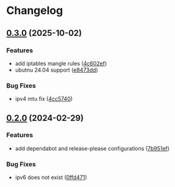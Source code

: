 # Changelog

## [0.3.0](https://github.com/sergelogvinov/ansible-role-iptables/compare/v0.2.0...v0.3.0) (2025-10-02)


### Features

* add iptables mangle rules ([4c602ef](https://github.com/sergelogvinov/ansible-role-iptables/commit/4c602ef285234921295e6a8df40794266495efdc))
* ubutnu 24.04 support ([e8473dd](https://github.com/sergelogvinov/ansible-role-iptables/commit/e8473ddce4635231b87c5ac2fe1b3806df09c167))


### Bug Fixes

* ipv4 mtu fix ([4cc5740](https://github.com/sergelogvinov/ansible-role-iptables/commit/4cc5740d7b150fe23ded34176558d587b045e1d0))

## [0.2.0](https://github.com/sergelogvinov/ansible-role-iptables/compare/v0.1.0...v0.2.0) (2024-02-29)


### Features

* add dependabot and release-please configurations ([7b951ef](https://github.com/sergelogvinov/ansible-role-iptables/commit/7b951ef7228a23d51611cd5bf4e3624227aad3db))


### Bug Fixes

* ipv6 does not exist ([0ffd471](https://github.com/sergelogvinov/ansible-role-iptables/commit/0ffd4719d1edfc3aa226b54ed1794d52bd29fb37))
